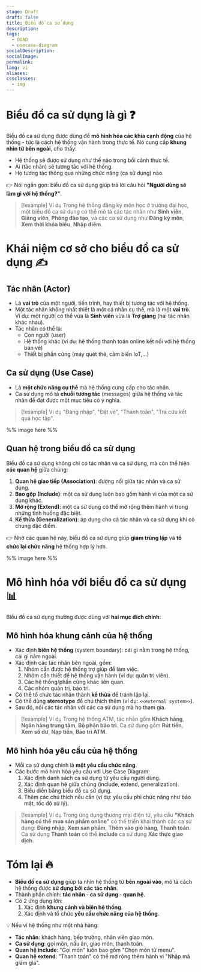 ```yaml
---
stage: Draft
draft: false
title: Biểu đồ ca sử dụng
description:
tags:
  - OOAD
  - usecase-diagram
socialDescription:
socialImage:
permalink:
lang: vi
aliases:
cssclasses:
  - img
---
```

# Biểu đồ ca sử dụng là gì ❓

Biểu đồ ca sử dụng được dùng để **mô hình hóa các khía cạnh động** của hệ thống - tức là cách hệ thống vận hành trong thực tế. Nó cung cấp **khung nhìn từ bên ngoài**, cho thấy:

- Hệ thống sẽ được sử dụng như thế nào trong bối cảnh thực tế.
- Ai (tác nhân) sẽ tương tác với hệ thống.
- Họ tương tác thông qua những chức năng (ca sử dụng) nào.

👉 Nói ngắn gọn: biểu đồ ca sử dụng giúp trả lời câu hỏi **"Người dùng sẽ làm gì với hệ thống?"**.

> [!example] Ví dụ
> Trong hệ thống đăng ký môn học ở trường đại học, một biểu đồ ca sử dụng có thể mô tả các tác nhân như **Sinh viên**, **Giảng viên**, **Phòng đào tạo**, và các ca sử dụng như **Đăng ký môn**, **Xem thời khóa biểu**, **Nhập điểm**.

# Khái niệm cơ sở cho biểu đồ ca sử dụng ✍️

## Tác nhân (Actor)

- Là **vai trò** của một người, tiến trình, hay thiết bị tương tác với hệ thống.
- Một tác nhân không nhất thiết là một cá nhân cụ thể, mà là một **vai trò**. Ví dụ: một người có thể vừa là **Sinh viên** vừa là **Trợ giảng** (hai tác nhân khác nhau).
- Tác nhân có thể là:
    - Con người (user)
    - Hệ thống khác (ví dụ: hệ thống thanh toán online kết nối với hệ thống bán vé)
    - Thiết bị phần cứng (máy quét thẻ, cảm biến IoT,…)

## Ca sử dụng (Use Case)
- Là **một chức năng cụ thể** mà hệ thống cung cấp cho tác nhân.
- Ca sử dụng mô tả **chuỗi tương tác** (messages) giữa hệ thống và tác nhân để đạt được một mục tiêu có ý nghĩa.

> [!example] Vi dụ
> "Đăng nhập", "Đặt vé", "Thanh toán", "Tra cứu kết quả học tập".

%% image here %%
## Quan hệ trong biểu đồ ca sử dụng
Biểu đồ ca sử dụng không chỉ có tác nhân và ca sử dụng, mà còn thể hiện **các quan hệ** giữa chúng:
1. **Quan hệ giao tiếp (Association)**: đường nối giữa tác nhân và ca sử dụng.
2. **Bao gộp (Include)**: một ca sử dụng luôn bao gồm hành vi của một ca sử dụng khác.
3. **Mở rộng (Extend)**: một ca sử dụng có thể mở rộng thêm hành vi trong những tình huống đặc biệt.
4. **Kế thừa (Generalization)**: áp dụng cho cả tác nhân và ca sử dụng khi có chung đặc điểm.

👉 Nhờ các quan hệ này, biểu đồ ca sử dụng giúp **giảm trùng lặp** và **tổ chức lại chức năng** hệ thống hợp lý hơn.

%% image here %%

# Mô hình hóa với biểu đồ ca sử dụng 📊

Biểu đồ ca sử dụng thường được dùng với **hai mục đích chính**:

## Mô hình hóa khung cảnh của hệ thống
- Xác định **biên hệ thống** (system boundary): cái gì nằm trong hệ thống, cái gì nằm ngoài.
- Xác định các tác nhân bên ngoài, gồm:
    1. Nhóm cần được hệ thống trợ giúp để làm việc.
    2. Nhóm cần thiết để hệ thống vận hành (ví dụ: quản trị viên).
    3. Các hệ thống/phần cứng khác liên quan.
    4. Các nhóm quản trị, bảo trì.
- Có thể tổ chức tác nhân thành **kế thừa** để tránh lặp lại.
- Có thể dùng **stereotype** để chú thích thêm (ví dụ: `<<external system>>`).
- Sau đó, nối các tác nhân với các ca sử dụng mà họ tham gia.

> [!example] Ví dụ
> Trong hệ thống ATM, tác nhân gồm **Khách hàng**, **Ngân hàng trung tâm**, **Bộ phận bảo trì**. Ca sử dụng gồm **Rút tiền**, **Xem số dư**, **Nạp tiền**, **Bảo trì ATM**.

## Mô hình hóa yêu cầu của hệ thống 

- Mỗi ca sử dụng chính là **một yêu cầu chức năng**.
- Các bước mô hình hóa yêu cầu với Use Case Diagram:
    1. Xác định danh sách ca sử dụng từ yêu cầu người dùng.
    2. Xác định quan hệ giữa chúng (include, extend, generalization).
    3. Biểu diễn bằng biểu đồ ca sử dụng.
    4. Thêm các chú thích nếu cần (ví dụ: yêu cầu phi chức năng như bảo mật, tốc độ xử lý).

> [!example] Ví dụ
> Trong ứng dụng thương mại điện tử, yêu cầu **“Khách hàng có thể mua sản phẩm online”** có thể triển khai thành các ca sử dụng: **Đăng nhập**, **Xem sản phẩm**, **Thêm vào giỏ hàng**, **Thanh toán**. Ca sử dụng **Thanh toán** có thể **include** ca sử dụng **Xác thực giao dịch**.

# Tóm lại 🔥

- **Biểu đồ ca sử dụng** giúp ta nhìn hệ thống từ **bên ngoài vào**, mô tả cách hệ thống được **sử dụng bởi các tác nhân**.
- Thành phần chính: **tác nhân - ca sử dụng - quan hệ**.
- Có 2 ứng dụng lớn:
    1. Xác định **khung cảnh và biên hệ thống**.
    2. Xác định và tổ chức **yêu cầu chức năng của hệ thống**.

💡 Nếu ví hệ thống như một nhà hàng:
- **Tác nhân**: khách hàng, bếp trưởng, nhân viên giao món.
- **Ca sử dụng**: gọi món, nấu ăn, giao món, thanh toán.
- **Quan hệ include**: "Gọi món" luôn bao gồm "Chọn món từ menu".
- **Quan hệ extend**: "Thanh toán" có thể mở rộng thêm hành vi "Nhập mã giảm giá".

